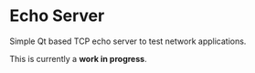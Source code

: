 # Echo Server
Simple Qt based TCP echo server to test network applications.

This is currently a **work in progress**.

